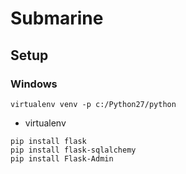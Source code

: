 # Submarine

## Setup
### Windows
```
virtualenv venv -p c:/Python27/python 
```

- virtualenv
```
pip install flask
pip install flask-sqlalchemy
pip install Flask-Admin
```


